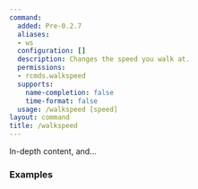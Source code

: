 ```yaml
---
command:
  added: Pre-0.2.7
  aliases:
  - ws
  configuration: []
  description: Changes the speed you walk at.
  permissions:
  - rcmds.walkspeed
  supports:
    name-completion: false
    time-format: false
  usage: /walkspeed [speed]
layout: command
title: /walkspeed
---
```


In-depth content, and...

### Examples

